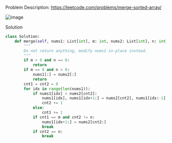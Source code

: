 Problem Description: https://leetcode.com/problems/merge-sorted-array/

![image](https://user-images.githubusercontent.com/11685096/148828370-659ebf06-6d72-4471-bdaf-4dd3eea73cbe.png)

Solution
```python
class Solution:
    def merge(self, nums1: List[int], m: int, nums2: List[int], n: int) -> None:
        """
        Do not return anything, modify nums1 in-place instead.
        """
        if m > 0 and n == 0:
            return 
        if m == 0 and n > 0:
            nums1[:] = nums2[:]
            return
        cnt1 = cnt2 = 0
        for idx in range(len(nums1)):
            if nums1[idx] > nums2[cnt2]:
                nums1[idx], nums1[idx+1:] = nums2[cnt2], nums1[idx:-1]
                cnt2 += 1
            else:
                cnt1 += 1
            if cnt1 == m and cnt2 != n:
                nums1[idx+1:] = nums2[cnt2:]
                break
            if cnt2 == n:
                break    
```
